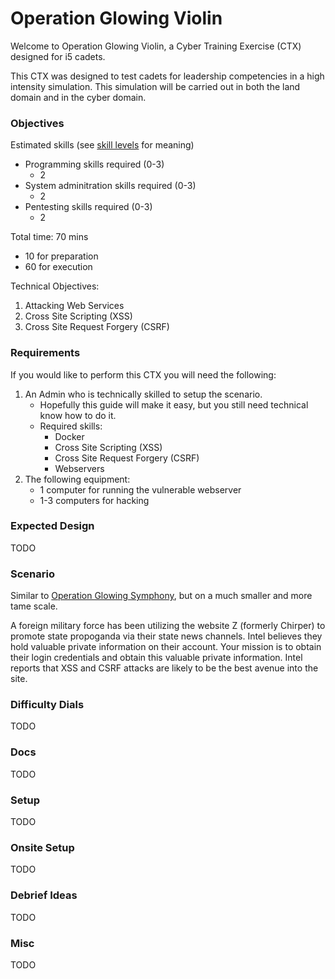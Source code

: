 # Operation Glowing Violin

Welcome to Operation Glowing Violin, a Cyber Training Exercise (CTX) designed for i5 cadets.

This CTX was designed to test cadets for leadership competencies in a high intensity simulation. This simulation will be carried out in both the land domain and in the cyber domain.

### Objectives

Estimated skills (see [skill levels](https://github.com/CyberTrainingExercise/Docs/blob/master/ctx_requirements.md) for meaning)
- Programming skills required (0-3)
    - 2
- System adminitration skills required (0-3)
    - 2
- Pentesting skills required (0-3)
    - 2

Total time: 70 mins
 - 10 for preparation
 - 60 for execution

Technical Objectives:
1. Attacking Web Services
1. Cross Site Scripting (XSS)
1. Cross Site Request Forgery (CSRF)

### Requirements

If you would like to perform this CTX you will need the following:

1. An Admin who is technically skilled to setup the scenario.
    - Hopefully this guide will make it easy, but you still need technical know how to do it.
    - Required skills:
        - Docker
        - Cross Site Scripting (XSS)
        - Cross Site Request Forgery (CSRF)
        - Webservers
2. The following equipment:
    - 1 computer for running the vulnerable webserver
    - 1-3 computers for hacking

### Expected Design

TODO

### Scenario

Similar to [Operation Glowing Symphony](https://cyberlaw.ccdcoe.org/wiki/Operation_Glowing_Symphony_(2016)), but on a much smaller and more tame scale.

A foreign military force has been utilizing the website Z (formerly Chirper) to promote state propoganda via their state news channels. Intel believes they hold valuable private information on their account. Your mission is to obtain their login credentials and obtain this valuable private information. Intel reports that XSS and CSRF attacks are likely to be the best avenue into the site.

### Difficulty Dials

TODO

### Docs

TODO

### Setup

TODO

### Onsite Setup

TODO

### Debrief Ideas

TODO

### Misc

TODO